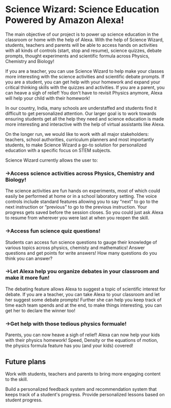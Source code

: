 # Science Wizard: Science Education Powered by Amazon Alexa!

The main objective of our project is to power up science education in the classroom or home with the help of Alexa. With the help of Science Wizard, students, teachers and parents will be able to access hands on activities with all kinds of controls (start, stop and resume), science quizzes, debate prompts, thought experiments and scientific formula across Physics, Chemistry and Biology!

 If you are a teacher, you can use Science Wizard to help make your classes more interesting with the science activities and scientific debate prompts. If you are a student, you can get help with your homework and expand your critical thinking skills with the quizzes and activities. If you are a parent, you can heave a sigh of relief!  You don’t have to revisit Physics anymore, Alexa will help your child with their homework!

In our country, India, many schools are understaffed and students find it difficult to get personalized attention. Our larger goal is to work towards ensuring students get all the help they need and science education is made more interesting and interactive with the help of virtual assistants like Alexa. 

On the longer run, we would like to work with all major stakeholders: teachers, school authorities, curriculum planners and most importantly students, to make Science Wizard a go-to solution for personalized education with a specific focus on STEM subjects.

Science Wizard currently allows the user to:

### ->Access science activities across Physics, Chemistry and Biology!
The science activities are fun hands on experiments, most of which could easily be performed at home or in a school laboratory setting. The voice controls include standard features allowing you to say “next” to go to the next instruction or “previous” to go to the previous instruction. Your progress gets saved before the session closes. So you could just ask Alexa to resume from wherever you were last at when you reopen the skill.

### ->Access fun science quiz questions!
Students can access fun science questions to gauge their knowledge of various topics across physics, chemisty and mathematics! Answer questions and get points for write answers! How many questions do you think you can answer?

### ->Let Alexa help you organize debates in your classroom and make it more fun!
The debating feature allows Alexa to suggest a topic of scientific interest for debate. If you are a teacher, you can take Alexa to your classroom and let her suggest some debate prompts! Further she can help you keep track of time each team spends and at the end, to make things interesting, you can get her to declare the winner too!
 
### ->Get help with those tedious physics formuale!
Parents, you can now heave a sigh of relief! Alexa can now help your kids with their physics homework! Speed, Density or the equations of motion, the physics formula feature has you (and your kids) covered!

## Future plans

Work with students, teachers and parents to bring more engaging content to the skill.

Build a personalized feedback system and recommendation system that keeps track of a student's progress. Provide personalized lessons based on student progress.
